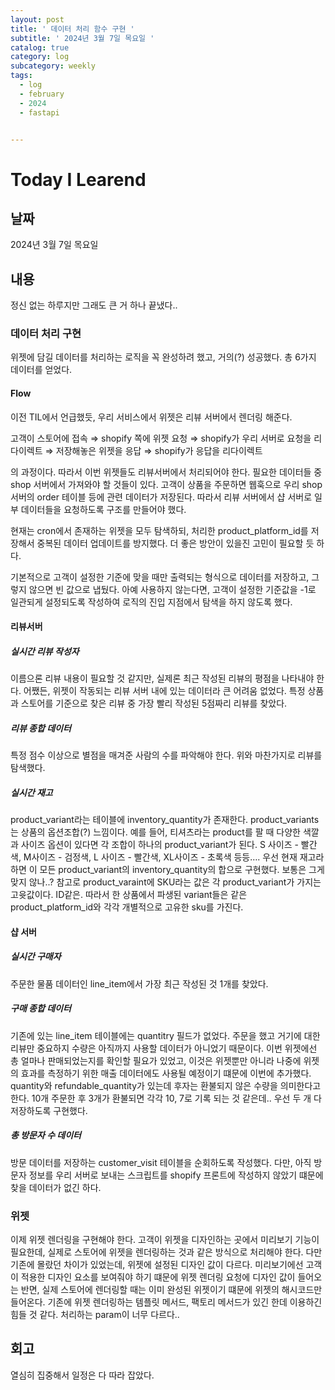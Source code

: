 ```yaml
---
layout: post
title: ' 데이터 처리 함수 구현 '
subtitle: ' 2024년 3월 7일 목요일 '
catalog: true
category: log
subcategory: weekly
tags:
  - log
  - february
  - 2024
  - fastapi


---
```


# Today I Learend

## 날짜

2024년 3월 7일 목요일

## 내용

정신 없는 하루지만 그래도 큰 거 하나 끝냈다..

### 데이터 처리 구현

위젯에 담길 데이터를 처리하는 로직을 꼭 완성하려 했고, 거의(?) 성공했다. 총 6가지 데이터를 얻었다.

#### Flow

이전 TIL에서 언급했듯, 우리 서비스에서 위젯은 리뷰 서버에서 렌더링 해준다.

고객이 스토어에 접속 ⇒ shopify 쪽에 위젯 요청 ⇒ shopify가 우리 서버로 요청을 리다이렉트 ⇒ 저장해놓은 위젯을 응답 ⇒ shopify가 응답을 리다이렉트

의 과정이다. 따라서 이번 위젯들도 리뷰서버에서 처리되어야 한다. 필요한 데이터들 중 shop 서버에서 가져와야 할 것들이 있다. 고객이 상품을 주문하면 웹훅으로 우리 shop 서버의 order 테이블 등에 관련 데이터가 저장된다. 따라서 리뷰 서버에서 샵 서버로 일부 데이터들을 요청하도록 구조를 만들어야 했다.

현재는 cron에서 존재하는 위젯을 모두 탐색하되, 처리한 product_platform_id를 저장해서 중복된 데이터 업데이트를 방지했다. 더 좋은 방안이 있을진 고민이 필요할 듯 하다.

기본적으로 고객이 설정한 기준에 맞을 때만 출력되는 형식으로 데이터를 저장하고, 그렇지 않으면 빈 값으로 냅뒀다. 아예 사용하지 않는다면, 고객이 설정한 기준값을 -1로 일관되게 설정되도록 작성하여 로직의 진입 지점에서 탐색을 하지 않도록 했다.

#### 리뷰서버

##### 실시간 리뷰 작성자

이름으론 리뷰 내용이 필요할 것 같지만, 실제론 최근 작성된 리뷰의 평점을 나타내야 한다. 어쨌든, 위젯이 작동되는 리뷰 서버 내에 있는 데이터라 큰 어려움 없었다. 특정 상품과 스토어를 기준으로 찾은 리뷰 중 가장 빨리 작성된 5점짜리 리뷰를 찾았다.

##### 리뷰 종합 데이터

특정 점수 이상으로 별점을 매겨준 사람의 수를 파악해야 한다. 위와 마찬가지로 리뷰를 탐색했다.

##### 실시간 재고

product_variant라는 테이블에 inventory_quantity가 존재한다. product_variants는 상품의 옵션조합(?) 느낌이다. 예를 들어, 티셔츠라는 product를 팔 때 다양한 색깔과 사이즈 옵션이 있다면 각 조합이 하나의 product_variant가 된다. S 사이즈 - 빨간색, M사이즈 - 검정색, L 사이즈 - 빨간색, XL사이즈 - 초록색 등등…. 우선 현재 재고라 하면 이 모든 product_variant의 inventory_quantity의 합으로 구현했다. 보통은 그게 맞지 않나..? 참고로 product_varaint에 SKU라는 값은 각 product_variant가 가지는 고윳값이다. ID같은. 따라서 한 상품에서 파생된 variant들은 같은 product_platform_id와 각각 개별적으로 고유한 sku를 가진다.

#### 샵 서버

##### 실시간 구매자

주문한 물품 데이터인 line_item에서 가장 최근 작성된 것 1개를 찾았다.

##### 구매 종합 데이터

기존에 있는 line_item 테이블에는 quantitry 필드가 없었다. 주문을 했고 거기에 대한 리뷰만 중요하지 수량은 아직까지 사용할 데이터가 아니었기 때문이다. 이번 위젯에선 총 얼마나 판매되었는지를 확인할 필요가 있었고, 이것은 위젯뿐만 아니라 나중에 위젯의 효과를 측정하기 위한 매출 데이터에도 사용될 예정이기 떄문에 이번에 추가했다. quantity와 refundable_quantity가 있는데 후자는 환불되지 않은 수량을 의미한다고 한다. 10개 주문한 후 3개가 환불되면 각각 10, 7로 기록 되는 것 같은데.. 우선 두 개 다 저장하도록 구현했다.

##### 총 방문자 수 데이터

방문 데이터를 저장하는 customer_visit 테이블을 순회하도록 작성했다. 다만, 아직 방문자 정보를 우리 서버로 보내는 스크립트를 shopify 프론트에 작성하지 않았기 떄문에 찾을 데이터가 없긴 하다.

### 위젯

이제 위젯 렌더링을 구현해야 한다. 고객이 위젯을 디자인하는 곳에서 미리보기 기능이 필요한데, 실제로 스토어에 위젯을 렌더링하는 것과 같은 방식으로 처리해야 한다. 다만 기존에 몰랐던 차이가 있었는데, 위젯에 설정된 디자인 값이 다르다. 미리보기에선 고객이 적용한 디자인 요소를 보여줘야 하기 떄문에 위젯 렌더링 요청에 디자인 값이 들어오는 반면, 실제 스토어에 렌더링할 때는 이미 완성된 위젯이기 떄문에 위젯의 해시코드만 들어온다. 기존에 위젯 렌더링하는 템플릿 메서드, 팩토리 메서드가 있긴 한데 이용하긴 힘들 것 같다. 처리하는 param이 너무 다르다..

## 회고

열심히 집중해서 일정은 다 따라 잡았다.